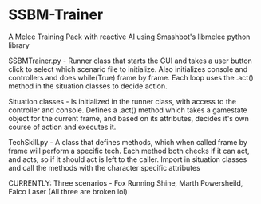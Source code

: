 # SSBM-Trainer
A Melee Training Pack with reactive AI using Smashbot's libmelee python library


SSBMTrainer.py - Runner class that starts the GUI and takes a user button click to select which
scenario file to initialize. Also initializes console and controllers and does while(True) frame
by frame. Each loop uses the .act() method in the situation classes to decide action.

Situation classes - Is initialized in the runner class, with access to the controller and console.
Defines a .act() method which takes a gamestate object for the current frame, and based on its 
attributes, decides it's own course of action and executes it.

TechSkill.py - A class that defines methods, which when called frame by frame will perform a specific
tech. Each method both checks if it can act, and acts, so if it should act is left to the caller. Import 
in situation classes and call the methods with the character specific attributes 


CURRENTLY:
Three scenarios - Fox Running Shine, Marth Powersheild, Falco Laser
(All three are broken lol)
